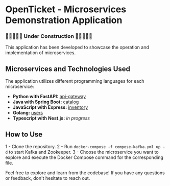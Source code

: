 # OpenTicket - Microservices Demonstration Application

### 🚧🚧🚧🚧🚧 Under Construction 🚧🚧🚧🚧🚧 

This application has been developed to showcase the operation and implementation of microservices.

## Microservices and Technologies Used

The application utilizes different programming languages for each microservice:

- **Python with FastAPI:** [api-gateway](./api-gateway/)
- **Java with Spring Boot:** [catalog](./catalog/)
- **JavaScript with Express:** [inventory](./inventory/)
- **Golang:** [users](./users/)
- **Typescript with Nest.js:** *in progress*


## How to Use

1 - Clone the repository.
2 - Run `docker-compose -f compose-kafka.yml up -d` to start Kafka and Zookeeper.
3 - Choose the microservice you want to explore and execute the Docker Compose command for the corresponding file.

Feel free to explore and learn from the codebase! If you have any questions or feedback, don't hesitate to reach out.
